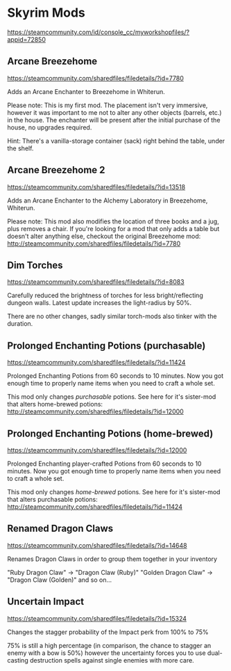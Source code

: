 # Skyrim Mods

<https://steamcommunity.com/id/console_cc/myworkshopfiles/?appid=72850>

## Arcane Breezehome

<https://steamcommunity.com/sharedfiles/filedetails/?id=7780>

Adds an Arcane Enchanter to Breezehome in Whiterun.

Please note: This is my first mod. The placement isn't very immersive, however it was important to me not to alter any other objects (barrels, etc.) in the house. The enchanter will be present after the initial purchase of the house, no upgrades required.

Hint: There's a vanilla-storage container (sack) right behind the table, under the shelf.

## Arcane Breezehome 2

<https://steamcommunity.com/sharedfiles/filedetails/?id=13518>

Adds an Arcane Enchanter to the Alchemy Laboratory in Breezehome, Whiterun.

Please note: This mod also modifies the location of three books and a jug, plus removes a chair. If you're looking for a mod that only adds a table but doesn't alter anything else, checkout the original Breezehome mod: http://steamcommunity.com/sharedfiles/filedetails/?id=7780

## Dim Torches

<https://steamcommunity.com/sharedfiles/filedetails/?id=8083>

Carefully reduced the brightness of torches for less bright/reflecting dungeon walls. Latest update increases the light-radius by 50%.

There are no other changes, sadly similar torch-mods also tinker with the duration.

## Prolonged Enchanting Potions (purchasable)

<https://steamcommunity.com/sharedfiles/filedetails/?id=11424>

Prolonged Enchanting Potions from 60 seconds to 10 minutes. Now you got enough time to properly name items when you need to craft a whole set.

This mod only changes *purchasable* potions. See here for it's sister-mod that alters home-brewed potions: http://steamcommunity.com/sharedfiles/filedetails/?id=12000


## Prolonged Enchanting Potions (home-brewed)

<https://steamcommunity.com/sharedfiles/filedetails/?id=12000>

Prolonged Enchanting player-crafted Potions from 60 seconds to 10 minutes. Now you got enough time to properly name items when you need to craft a whole set.

This mod only changes *home-brewed* potions. See here for it's sister-mod that alters purchasable potions: http://steamcommunity.com/sharedfiles/filedetails/?id=11424


## Renamed Dragon Claws

<https://steamcommunity.com/sharedfiles/filedetails/?id=14648>

Renames Dragon Claws in order to group them together in your inventory

"Ruby Dragon Claw" -> "Dragon Claw (Ruby)"
"Golden Dragon Claw" -> "Dragon Claw (Golden)"
and so on...

## Uncertain Impact

<https://steamcommunity.com/sharedfiles/filedetails/?id=15324>

Changes the stagger probability of the Impact perk from 100% to 75%

75% is still a high percentage (in comparison, the chance to stagger an enemy with a bow is 50%) however the uncertainty forces you to use dual-casting destruction spells against single enemies with more care.